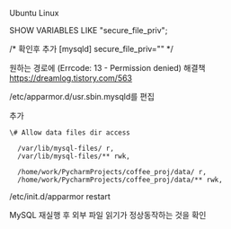 Ubuntu Linux

SHOW VARIABLES LIKE "secure_file_priv";

/*
확인후 추가
[mysqld]
secure_file_priv=""
*/

원하는 경로에 (Errcode: 13 - Permission denied) 해결책 
https://dreamlog.tistory.com/563

/etc/apparmor.d/usr.sbin.mysqld를 편집


추가

    \# Allow data files dir access

      /var/lib/mysql-files/ r,
      /var/lib/mysql-files/** rwk,

      /home/work/PycharmProjects/coffee_proj/data/ r,
      /home/work/PycharmProjects/coffee_proj/data/** rwk,


/etc/init.d/apparmor restart

MySQL 재실행 후 외부 파일 읽기가 정상동작하는 것을 확인
